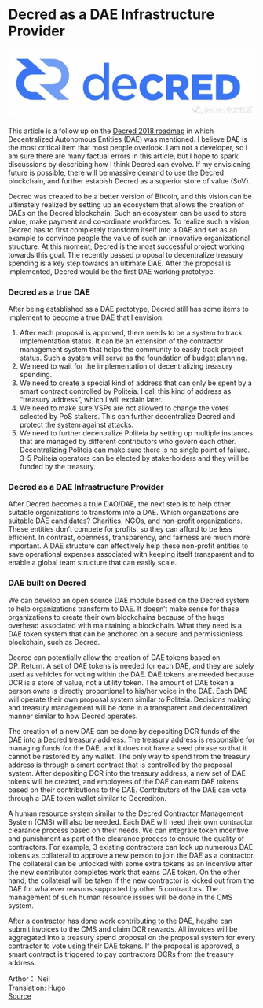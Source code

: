# Decred as a DAE Infrastructure Provider

![logo](img/header.png )

This article is a follow up on the [Decred 2018 roadmap](https://blog.decred.org/2018/02/28/2018-Decred-Roadmap/) in which Decentralized Autonomous Entities (DAE) was mentioned. I believe DAE is the most critical item that most people overlook. I am not a developer, so I am sure there are many factual errors in this article, but I hope to spark discussions by describing how I think Decred can evolve. If my envisioning future is possible, there will be massive demand to use the Decred blockchain, and further estabish Decred as a superior store of value (SoV).

Decred was created to be a better version of Bitcoin, and this vision can be ultimately realized by setting up an ecosystem that allows the creation of DAEs on the Decred blockchain. Such an ecosystem can be used to store value, make payment and co-ordinate workforces. To realize such a vision, Decred has to first completely transform itself into a DAE and set as an example to convince people the value of such an innovative organizational structure. At this moment, Decred is the most successful project working towards this goal. The recently passed proposal to decentralize treasury spending is a key step towards an ultimate DAE. After the proposal is implemented, Decred would be the first DAE working prototype. 

 ### Decred as a true DAE
After being established as a DAE prototype, Decred still has some items to implement to become a true DAE that I envision:
1. After each proposal is approved, there needs to be a system to track implementation status.  It can be an extension of the contractor management system that helps the community to easily track project status. Such a system will serve as the foundation of budget planning.
2. We need to wait for the implementation of decentralizing treasury spending.
3. We need to create a special kind of address that can only be spent by a smart contract controlled by Politeia. I call this kind of address as “treasury address”, which I will explain later. 
4. We need to make sure VSPs are not allowed to change the votes selected by PoS stakers.  This can further decentralize Decred and protect the system against attacks. 
5. We need to further decentralize Politeia by setting up multiple instances that are managed by different contributors who govern each other. Decentralizing Politeia can make sure there is no single point of failure. 3-5 Politeia operators can be elected by stakerholders and they will be funded by the treasury. 

### Decred as a DAE Infrastructure Provider
After Decred becomes a true DAO/DAE, the next step is to help other suitable organizations to transform into a DAE. Which organizations are suitable DAE candidates? Charities, NGOs, and non-profit organizations. These entities don’t compete for profits, so they can afford to be less efficient. In contrast, openness, transparency, and fairness are much more important. A DAE structure can effectively help these non-profit entities to save operational expenses associated with keeping itself transparent and to enable a global team structure that can easily scale.
### DAE built on Decred
We can develop an open source DAE module based on the Decred system to help organizations transform to DAE. It doesn’t make sense for these organizations to create their own blockchains because of the huge overhead associated with maintaining a blockchain. What they need is a DAE token system that can be anchored on a secure and permissionless blockchain, such as Decred. 

Decred can potentially allow the creation of DAE tokens based on OP_Return. A set of DAE tokens is needed for each DAE, and they are solely used as vehicles for voting within the DAE. DAE tokens are needed because DCR is a store of value, not a utility token. The amount of DAE token a person owns is directly proportional to his/her voice in the DAE. Each DAE will operate their own proposal system similar to Politeia. Decisions making and treasury management will be done in a transparent and decentralized manner similar to how Decred operates. 

The creation of a new DAE can be done by depositing DCR funds of the DAE into a Decred treasury address. The treasury address is responsible for managing funds for the DAE, and it does not have a seed phrase so that it cannot be restored by any wallet. The only way to spend from the treasury address is through a smart contract that is controlled by the proposal system. After depositing DCR into the treasury address, a new set of DAE tokens will be created, and employees of the DAE can earn DAE tokens based on their contributions to the DAE. Contributors of the DAE can vote through a DAE token wallet similar to Decrediton.   

A human resource system similar to the Decred Contractor Management System (CMS) will also be needed. Each DAE will need their own contractor clearance process based on their needs. We can integrate token incentive and punishment as part of the clearance process to ensure the quality of contractors. For example, 3 existing contractors can lock up numerous DAE tokens as collateral to approve a new person to join the DAE as a contractor. The collateral can be unlocked with some extra tokens as an incentive after the new contributor completes work that earns DAE token. On the other hand, the collateral will be taken if the new contractor is kicked out from the DAE for whatever reasons supported by other 5 contractors. The management of such human resource issues will be done in the CMS system. 

After a contractor has done work contributing to the DAE, he/she can submit invoices to the CMS and claim DCR rewards. All invoices will be aggregated into a treasury spend proposal on the proposal system for every contractor to vote using their DAE tokens. If the proposal is approved, a smart contract is triggered to pay contractors DCRs from the treasury address. 


Arthor： Neil <br/>
Translation: Hugo <br/>
[Source](https://blog.dcrclub.org/chapter_05/dcr_DAE.html) 